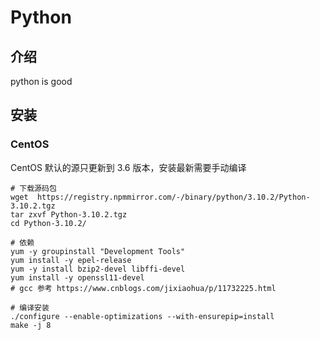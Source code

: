 # Python

## 介绍

python is good

## 安装

### CentOS

CentOS 默认的源只更新到 3.6 版本，安装最新需要手动编译

```shell
# 下载源码包
wget  https://registry.npmmirror.com/-/binary/python/3.10.2/Python-3.10.2.tgz
tar zxvf Python-3.10.2.tgz
cd Python-3.10.2/

# 依赖
yum -y groupinstall "Development Tools"
yum install -y epel-release
yum -y install bzip2-devel libffi-devel
yum install -y openssl11-devel
# gcc 参考 https://www.cnblogs.com/jixiaohua/p/11732225.html

# 编译安装
./configure --enable-optimizations --with-ensurepip=install
make -j 8

```

